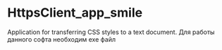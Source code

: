 # HttpsClient_app_smile
Application for transferring CSS styles to a text document.
Для работы данного софта необходим exe файл